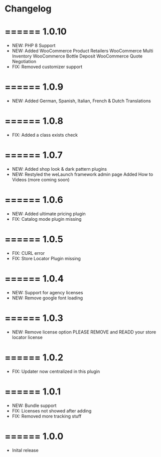 # Changelog
======
1.0.10
======
- NEW:	PHP 8 Support
- NEW:	Added
		WooCommerce Product Retailers
		WooCommerce Multi Inventory
		WooCommerce Bottle Deposit
		WooCommerce Quote Negotiation
- FIX:	Removed customizer support

======
1.0.9
======
- NEW:	Added German, Spanish, Italian, French & Dutch Translations

======
1.0.8
======
- FIX:	Added a class exists check

======
1.0.7
======
- NEW:	Added shop look & dark pattern plugins
- NEW:	Restyled the weLaunch framework admin page
		Added How to Videos (more coming soon)

======
1.0.6
======
- NEW:	Added ultimate pricing plugin
- FIX:	Catalog mode plugin missing

======
1.0.5
======
- FIX:	CURL error
- FIX:	Store Locator Plugin missing

======
1.0.4
======
- NEW:	Support for agency licenses
- NEW:	Remove google font loading

======
1.0.3
======
- NEW:	Remove license option
		PLEASE REMOVE and READD your store locator license

======
1.0.2
======
- FIX:	Updater now centralized in this plugin

======
1.0.1
======
- NEW:	Bundle support
- FIX:	Licenses not showed after adding
- FIX:	Removed more tracking stuff

======
1.0.0
======
- Inital release